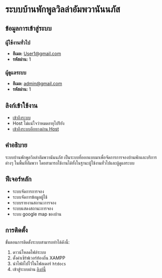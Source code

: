 # ระบบบ้านพักพูลวิลล่าอัมพวานันนภัส

## ข้อมูลการเข้าสู่ระบบ

### ผู้ใช้งานทั่วไป
- **อีเมล:** User1@gmail.com
- **รหัสผ่าน:** 1

### ผู้ดูแลระบบ
- **อีเมล:** admin@gmail.com
- **รหัสผ่าน:** 1

## ลิงก์เข้าใช้งาน
- [เข้าถึงระบบ](http://localhost/webPovila)
- Host ไม่แน่ใจว่าหมดอายุไปรึยัง
- [เข้าถึงระบบอีกทางผ่าน Host](https://poolvila.nnmg.shop/)

## คำอธิบาย
ระบบบ้านพักพูลวิลล่าอัมพวานันนภัส เป็นระบบที่ออกแบบมาเพื่อจัดการการจองบ้านพักและบริการต่างๆ ในพื้นที่อัมพวา โดยสามารถใช้งานได้ทั้งในฐานะผู้ใช้งานทั่วไปและผู้ดูแลระบบ

## ฟีเจอร์หลัก
- ระบบจัดการการจอง
- ระบบจัดการข้อมูลผู้ใช้
- ระบบรายงานสถานะการจอง
- ระบบแสดงสถานะการจอง
- ระบบ google map ของบ้าน

## การติดตั้ง
ขั้นตอนการติดตั้งระบบสามารถทำได้ดังนี้:
1. ดาวน์โหลดไฟล์ระบบ
2. ตั้งค่าเซิร์ฟเวอร์ท้องถิ่น XAMPP
3. นำไฟล์ไปไว้ในโฟลเดอร์ `htdocs`
4. เข้าสู่ระบบผ่าน [ลิงก์นี้](http://localhost/webPovila)


